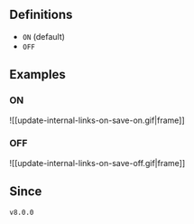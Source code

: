 ## Definitions

- `ON` (default)
- `OFF`

## Examples

### ON

![[update-internal-links-on-save-on.gif|frame]]

### OFF

![[update-internal-links-on-save-off.gif|frame]]

## Since

`v8.0.0`
